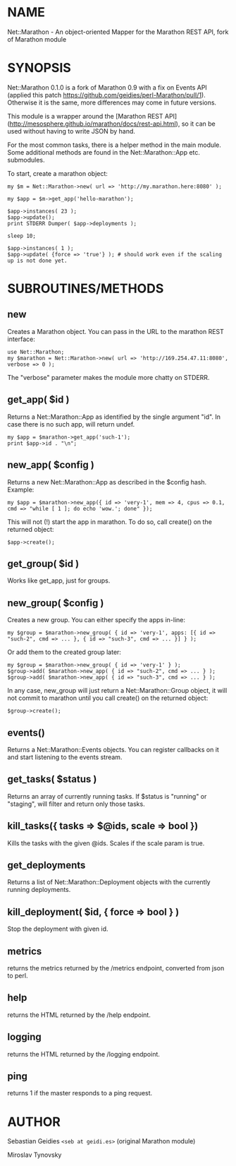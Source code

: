 # NAME

Net::Marathon - An object-oriented Mapper for the Marathon REST API, fork of Marathon module

# SYNOPSIS

Net::Marathon 0.1.0 is a fork of Marathon 0.9 with a fix on Events API (applied this patch https://github.com/geidies/perl-Marathon/pull/1).
Otherwise it is the same, more differences may come in future versions.

This module is a wrapper around the \[Marathon REST API\](http://mesosphere.github.io/marathon/docs/rest-api.html), so it can be used without having to write JSON by hand.

For the most common tasks, there is a helper method in the main module. Some additional methods are found in the Net::Marathon::App etc. submodules.

To start, create a marathon object:

    my $m = Net::Marathon->new( url => 'http://my.marathon.here:8080' );

    my $app = $m->get_app('hello-marathon');

    $app->instances( 23 );
    $app->update();
    print STDERR Dumper( $app->deployments );

    sleep 10;

    $app->instances( 1 );
    $app->update( {force => 'true'} ); # should work even if the scaling up is not done yet.

# SUBROUTINES/METHODS

## new

Creates a Marathon object. You can pass in the URL to the marathon REST interface:

    use Net::Marathon;
    my $marathon = Net::Marathon->new( url => 'http://169.254.47.11:8080', verbose => 0 );

The "verbose" parameter makes the module more chatty on STDERR.

## get\_app( $id )

Returns a Net::Marathon::App as identified by the single argument "id". In case there is no such app, will return undef.

    my $app = $marathon->get_app('such-1');
    print $app->id . "\n";

## new\_app( $config )

Returns a new Net::Marathon::App as described in the $config hash. Example:

    my $app = $marathon->new_app({ id => 'very-1', mem => 4, cpus => 0.1, cmd => "while [ 1 ]; do echo 'wow.'; done" });

This will not (!) start the app in marathon. To do so, call create() on the returned object:

    $app->create();

## get\_group( $id )

Works like get\_app, just for groups.

## new\_group( $config )

Creates a new group. You can either specify the apps in-line:

    my $group = $marathon->new_group( { id => 'very-1', apps: [{ id => "such-2", cmd => ... }, { id => "such-3", cmd => ... }] } );

Or add them to the created group later:

    my $group = $marathon->new_group( { id => 'very-1' } );
    $group->add( $marathon->new_app( { id => "such-2", cmd => ... } );
    $group->add( $marathon->new_app( { id => "such-3", cmd => ... } );

In any case, new\_group will just return a Net::Marathon::Group object, it will not commit to marathon until you call create() on the returned object:

    $group->create();

## events()

Returns a Net::Marathon::Events objects. You can register callbacks on it and start listening to the events stream. 

## get\_tasks( $status )

Returns an array of currently running tasks. If $status is "running" or "staging", will filter and return only those tasks.

## kill\_tasks({ tasks => $@ids, scale => bool })

Kills the tasks with the given @ids. Scales if the scale param is true.

## get\_deployments

Returns a list of Net::Marathon::Deployment objects with the currently running deployments.

## kill\_deployment( $id, { force => bool } )

Stop the deployment with given id.

## metrics

returns the metrics returned by the /metrics endpoint, converted from json to perl.

## help

returns the HTML returned by the /help endpoint.

## logging

returns the HTML returned by the /logging endpoint.

## ping

returns 1 if the master responds to a ping request.

# AUTHOR

Sebastian Geidies `<seb at geidi.es>` (original Marathon module)

Miroslav Tynovsky
